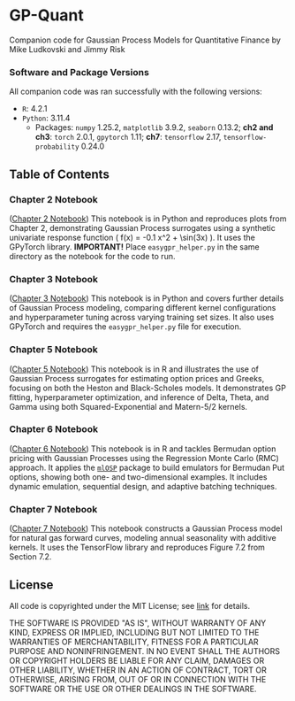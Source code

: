 # GP-Quant
Companion code for Gaussian Process Models for Quantitative Finance by Mike Ludkovski and Jimmy Risk

### Software and Package Versions

All companion code was ran successfully with the following versions:

* ``R``: 4.2.1
* ``Python``: 3.11.4
  * Packages: ``numpy`` 1.25.2, ``matplotlib`` 3.9.2, ``seaborn`` 0.13.2; **ch2 and ch3**: ``torch`` 2.0.1, ``gpytorch`` 1.11; **ch7**: ``tensorflow`` 2.17, ``tensorflow-probability`` 0.24.0

## Table of Contents

### Chapter 2 Notebook
([Chapter 2 Notebook](./ch2_py.ipynb)) This notebook is in Python and reproduces plots from Chapter 2, demonstrating Gaussian Process surrogates using a synthetic univariate response function \( f(x) = -0.1 x^2 + \sin(3x) \).  It uses the GPyTorch library.  **IMPORTANT!**  Place `easygpr_helper.py` in the same directory as the notebook for the code to run.  

### Chapter 3 Notebook
([Chapter 3 Notebook](./ch3_py.ipynb)) This notebook is in Python and covers further details of Gaussian Process modeling, comparing different kernel configurations and hyperparameter tuning across varying training set sizes. It also uses GPyTorch and requires the `easygpr_helper.py` file for execution. 

### Chapter 5 Notebook
([Chapter 5 Notebook](./ch3_py.ipynb)) This notebook is in R and illustrates the use of Gaussian Process surrogates for estimating option prices and Greeks, focusing on both the Heston and Black-Scholes models. It demonstrates GP fitting, hyperparameter optimization, and inference of Delta, Theta, and Gamma using both Squared-Exponential and Matern-5/2 kernels.

### Chapter 6 Notebook
([Chapter 6 Notebook](./ch3_py.ipynb)) This notebook is in R and tackles Bermudan option pricing with Gaussian Processes using the Regression Monte Carlo (RMC) approach. It applies the [``mlOSP``](https://github.com/mludkov/mlOSP) package to build emulators for Bermudan Put options, showing both one- and two-dimensional examples. It includes dynamic emulation, sequential design, and adaptive batching techniques.

### Chapter 7 Notebook
([Chapter 7 Notebook](./ch7_py.ipynb)) This notebook constructs a Gaussian Process model for natural gas forward curves, modeling annual seasonality with additive kernels. It uses the TensorFlow library and reproduces Figure 7.2 from Section 7.2. 


## License

All code is copyrighted under the MIT License; see [link](./LICENSE) for details.

THE SOFTWARE IS PROVIDED "AS IS", WITHOUT WARRANTY OF ANY KIND, EXPRESS OR IMPLIED, INCLUDING BUT NOT LIMITED TO THE WARRANTIES OF MERCHANTABILITY, FITNESS FOR A PARTICULAR PURPOSE AND NONINFRINGEMENT. IN NO EVENT SHALL THE AUTHORS OR COPYRIGHT HOLDERS BE LIABLE FOR ANY CLAIM, DAMAGES OR OTHER LIABILITY, WHETHER IN AN ACTION OF CONTRACT, TORT OR OTHERWISE, ARISING FROM, OUT OF OR IN CONNECTION WITH THE SOFTWARE OR THE USE OR OTHER DEALINGS IN THE SOFTWARE.
